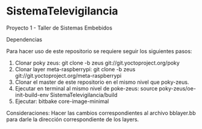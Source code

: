 # SistemaTelevigilancia
Proyecto 1 - Taller de Sistemas Embebidos

Dependencias

Para hacer uso de este repositorio se requiere seguir los siguientes pasos:

1. Clonar poky zeus: git clone -b zeus git://git.yoctoproject.org/poky
2. Clonar layer meta-raspberrypi: git clone -b zeus git://git.yoctoproject.org/meta-raspberrypi
3. Clonar el master de este repositorio en el mismo nivel que poky-zeus.
4. Ejecutar en terminal al mismo nivel de poke-zeus: source poky-zeus/oe-init-build-env SistemaTelevigilancia/build
5. Ejecutar: bitbake core-image-minimal

Consideraciones:
  Hacer las cambios correspondientes al archivo bblayer.bb para darle la dirección correspondiente de los layers.
